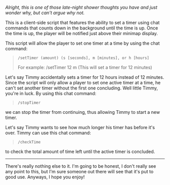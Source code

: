 *Alright, this is one of those late-night shower thoughts you have and just wonder why, but can't argue why not.*

This is a client-side script that features the ability to set a timer using chat commands that counts down in the background until the time is up. Once the time is up, the player will be notified just above their minimap display.

This script will allow the player to set one timer at a time by using the chat command:

> `/setTimer (amount) (s [seconds], m [minutes], or h [hours]`
> 
> For example: /setTimer 12 m (This will set a timer for 12 minutes)

Let's say Timmy accidentally sets a timer for 12 hours instead of 12 minutes. Since the script will only allow a player to set one active timer at a time, he can't set another timer without the first one concluding. Well little Timmy, you're in luck. By using this chat command:

> `/stopTimer`

we can stop the timer from continuing, thus allowing Timmy to start a new timer.

Let's say Timmy wants to see how much longer his timer has before it's over. Timmy can use this chat command:

>`/checkTime`

to check the total amount of time left until the active timer is concluded.

___

There's really nothing else to it. I'm going to be honest, I don't really see any point to this, but I'm sure someone out there will see that it's put to good use. Anyways, I hope you enjoy!
